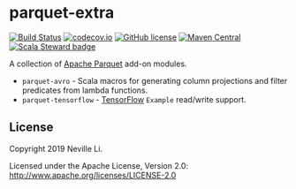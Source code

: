 parquet-extra
=============

[![Build Status](https://img.shields.io/github/actions/workflow/status/nevillelyh/parquet-extra/ci.yml?branch=main)](https://github.com/nevillelyh/parquet-extra/actions?query=workflow%3ACI)
[![codecov.io](https://codecov.io/github/nevillelyh/parquet-extra/coverage.svg?branch=master)](https://codecov.io/github/nevillelyh/parquet-extra?branch=master)
[![GitHub license](https://img.shields.io/github/license/nevillelyh/parquet-extra.svg)](./LICENSE)
[![Maven Central](https://img.shields.io/maven-central/v/me.lyh/parquet-avro_2.13.svg)](https://maven-badges.herokuapp.com/maven-central/me.lyh/parquet-avro_2.13)
[![Scala Steward badge](https://img.shields.io/badge/Scala_Steward-helping-brightgreen.svg?style=flat&logo=data:image/png;base64,iVBORw0KGgoAAAANSUhEUgAAAA4AAAAQCAMAAAARSr4IAAAAVFBMVEUAAACHjojlOy5NWlrKzcYRKjGFjIbp293YycuLa3pYY2LSqql4f3pCUFTgSjNodYRmcXUsPD/NTTbjRS+2jomhgnzNc223cGvZS0HaSD0XLjbaSjElhIr+AAAAAXRSTlMAQObYZgAAAHlJREFUCNdNyosOwyAIhWHAQS1Vt7a77/3fcxxdmv0xwmckutAR1nkm4ggbyEcg/wWmlGLDAA3oL50xi6fk5ffZ3E2E3QfZDCcCN2YtbEWZt+Drc6u6rlqv7Uk0LdKqqr5rk2UCRXOk0vmQKGfc94nOJyQjouF9H/wCc9gECEYfONoAAAAASUVORK5CYII=)](https://scala-steward.org)

A collection of [Apache Parquet](http://parquet.apache.org/) add-on modules.

- `parquet-avro` - Scala macros for generating column projections and filter predicates from lambda functions.
- `parquet-tensorflow` - [TensorFlow](https://www.tensorflow.org/) `Example` read/write support.

## License

Copyright 2019 Neville Li.

Licensed under the Apache License, Version 2.0: http://www.apache.org/licenses/LICENSE-2.0
